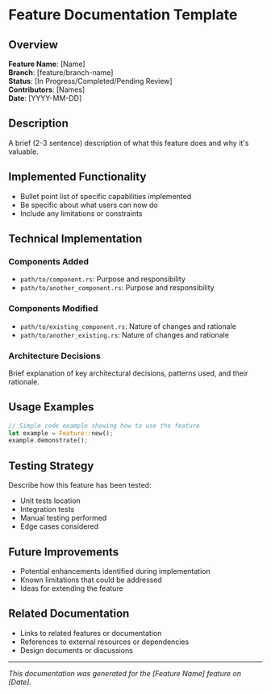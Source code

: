 # Feature Documentation Template

## Overview

**Feature Name**: [Name]  
**Branch**: [feature/branch-name]  
**Status**: [In Progress/Completed/Pending Review]  
**Contributors**: [Names]  
**Date**: [YYYY-MM-DD]

## Description

A brief (2-3 sentence) description of what this feature does and why it's valuable.

## Implemented Functionality

- Bullet point list of specific capabilities implemented
- Be specific about what users can now do
- Include any limitations or constraints

## Technical Implementation

### Components Added

- `path/to/component.rs`: Purpose and responsibility
- `path/to/another_component.rs`: Purpose and responsibility

### Components Modified

- `path/to/existing_component.rs`: Nature of changes and rationale
- `path/to/another_existing.rs`: Nature of changes and rationale

### Architecture Decisions

Brief explanation of key architectural decisions, patterns used, and their rationale.

## Usage Examples

```rust
// Simple code example showing how to use the feature
let example = Feature::new();
example.demonstrate();
```

## Testing Strategy

Describe how this feature has been tested:

- Unit tests location
- Integration tests
- Manual testing performed
- Edge cases considered

## Future Improvements

- Potential enhancements identified during implementation
- Known limitations that could be addressed
- Ideas for extending the feature

## Related Documentation

- Links to related features or documentation
- References to external resources or dependencies
- Design documents or discussions

---

_This documentation was generated for the [Feature Name] feature on [Date]._